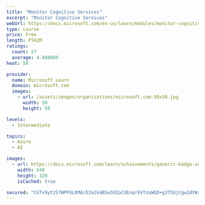 ```yaml
---
title: "Monitor Cognitive Services"
excerpt: "Monitor Cognitive Services"
webUrl: https://docs.microsoft.com/en-us/learn/modules/monitor-cognitive-services/
type: course
price: Free
length: PT42M
ratings:
  count: 27
  average: 4.888889
heat: 50

provider:
  name: Microsoft Learn
  domain: microsoft.com
  images:
    - url: /assets/images/organizations/microsoft.com-50x50.jpg
      width: 50
      height: 50

levels:
  - Intermediate

topics:
  - Azure
  - AI

images:
  - url: https://docs.microsoft.com/learn/achievements/generic-badge-social.png
    width: 640
    height: 320
    isCached: true

secured: "CGTx9yt2S7WPPGLRMA/E2mJk4BSe3dZaCdEnqrEVtVuWGD+g3T5UjCgw2dYWijmTAbYmzghiSiBZcrmYi20UQrUFiq44E0c3+O6VAbtoAQzf+9vlCKDuIq4yFaYKLa7pvSZNjivpHfd8tu+1FoRSwiAFrh15tOy3O4bmPFso2axugS6DJUwWAfbZ8xGmZ9u6avFJLk2YPDBzeHe6z4xJMTCme3qrbQZmJaKPqn7tov1EUodPJg7PBLefINKjZ5aNklvWTzHzvPMulW5dEXYWfFU9JUmVxmtjr+xL3IDMR9dGD0NOqu+YD+efwzpmDElyeiTp0VXVL1G3PJC8UUbh+RDvdwktvig4EUWU9JtmFQdiLrywc5MIhpBPNXv76lDUDPMXkRGYFKSUVqRYAGouY95dv143EQylZfUgWsmQSfI=;qym/Ai9t0N4Te/f83FCfwg=="
---
```



